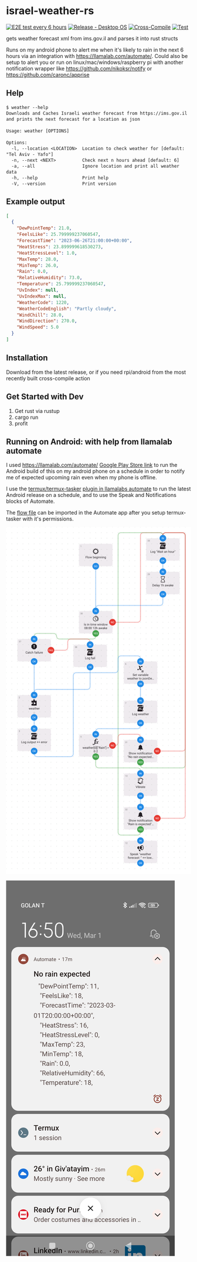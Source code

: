 # israel-weather-rs
[![E2E test every 6 hours](https://github.com/barakplasma/israel-weather-rs/actions/workflows/e2e_test.yml/badge.svg)](https://github.com/barakplasma/israel-weather-rs/actions/workflows/e2e_test.yml)
[![Release - Desktop OS](https://github.com/barakplasma/israel-weather-rs/actions/workflows/release.yml/badge.svg)](https://github.com/barakplasma/israel-weather-rs/actions/workflows/release.yml)
[![Cross-Compile](https://github.com/barakplasma/israel-weather-rs/actions/workflows/cross-compile.yml/badge.svg)](https://github.com/barakplasma/israel-weather-rs/actions/workflows/cross-compile.yml)
[![Test](https://github.com/barakplasma/israel-weather-rs/actions/workflows/test.yml/badge.svg)](https://github.com/barakplasma/israel-weather-rs/actions/workflows/test.yml)


gets weather forecast xml from ims.gov.il and parses it into rust structs

Runs on my android phone to alert me when it's likely to rain in the next 6 hours via an integration with https://llamalab.com/automate/. Could also be setup to alert you or run on linux/mac/windows/raspberry pi with another notification wrapper like https://github.com/nikoksr/notify or https://github.com/caronc/apprise

## Help
```
$ weather --help
Downloads and Caches Israeli weather forecast from https://ims.gov.il and prints the next forecast for a location as json

Usage: weather [OPTIONS]

Options:
  -l, --location <LOCATION>  Location to check weather for [default: "Tel Aviv - Yafo"]
  -n, --next <NEXT>          Check next n hours ahead [default: 6]
  -a, --all                  Ignore location and print all weather data
  -h, --help                 Print help
  -V, --version              Print version
```

## Example output
```json
[
  {
    "DewPointTemp": 21.0,
    "FeelsLike": 25.799999237060547,
    "ForecastTime": "2023-06-26T21:00:00+00:00",
    "HeatStress": 23.899999618530273,
    "HeatStressLevel": 1.0,
    "MaxTemp": 28.0,
    "MinTemp": 26.0,
    "Rain": 0.0,
    "RelativeHumidity": 73.0,
    "Temperature": 25.799999237060547,
    "UvIndex": null,
    "UvIndexMax": null,
    "WeatherCode": 1220,
    "WeatherCodeEnglish": "Partly cloudy",
    "WindChill": 28.0,
    "WindDirection": 270.0,
    "WindSpeed": 5.0
  }
]
```

## Installation
Download from the latest release, or if you need rpi/android from the most recently built cross-compile action

## Get Started with Dev
1. Get rust via rustup
1. cargo run
1. profit

## Running on Android: with help from llamalab automate
I used https://llamalab.com/automate/ [Google Play Store link](https://play.google.com/store/apps/details?id=com.llamalab.automate&referrer=utm_source%3Dhomepage) to run the Android build of this on my android phone on a schedule in order to notify me of expected upcoming rain even when my phone is offline.

I use the [termux/termux-tasker](https://github.com/termux/termux-tasker) [plugin in llamalabs automate](https://llamalab.com/automate/doc/block/plugin_setting.html) to run the latest Android release on a schedule, and to use the Speak and Notifications blocks of Automate.

The [flow file](./barakplasma_israel-weather-rs.flo) can be imported in the Automate app after you setup termux-tasker with it's permissions.

![flow-preview](./barakplasma-israel-weather-rs.png)

![notification-example](./Screenshot_2023-03-01-16-50-49-219_com.llamalab.automate.jpg)

